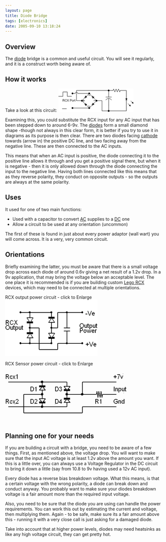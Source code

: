 ```yaml
---
layout: page
title: Diode Bridge
tags: [electronics]
date: 2005-09-10 13:18:24
---
```

## Overview

The <a href="/wiki/diode.html" title="Diode">diode</a> bridge is a common and useful circuit. You will see it regularly, and it is a construct worth being aware of.

## How it works

Take a look at this circuit:
<img class="img-responsive" src="/galleries/gallery-1-common-images/148-rcxled2.png"/>

Examining this, you could substitute the RCX input for any AC input that has been stepped down to around 6-9v. The <a href="/wiki/diode.html" title="Diode">diodes</a> form a small diamond shape -though not always in this clear form, it is better if you try to use it in diagrams as its purpose is then clear. There are two diodes facing <a href="/wiki/cathode.html" title="The Negative Electrode">cathode</a> towards (arrow in) the positive DC line, and two facing away from the negative line. These are then connected to the AC inputs.

This means that when an AC input is positive, the diode connecting it to the positive line allows it through and you get a positive signal there, but when it is negative - then it is only allowed down through the diode connecting the input to the negative line. Having both lines connected like this means that as they reverse polarity, they conduct on opposite outputs - so the outputs are always at the same polarity.

## Uses

It used for one of two main functions:

* Used with a capacitor to convert <a href="/wiki/alternating_current" title="Alternating Current">AC</a> supplies to a <a href="/wiki/direct_current" title="Direct Current">DC</a> one
* Allow a circuit to be used at any orientation (uncommon)

The first of these is found in just about every power adaptor (wall wart) you will come across. It is a very, very common circuit.

## Orientations

Briefly examining the latter, you must be aware that there is a small voltage drop across each diode of around 0.6v giving a net result of a 1.2v drop. In a 9v application, that may bring the voltage below an acceptable level. The one place it is recommended is if you are building custom <a href="/wiki/rcx.html" title="The Lego RCX">Lego RCX</a> devices, which may need to be connected at multiple orientations.

RCX output power circuit - click to Enlarge
<img class="img-responsive" src="/galleries/gallery-1-common-images/66-rcxoutputpower.png"/>

RCX Sensor power circuit - click to Enlarge
<img class="img-responsive" src="/galleries/gallery-1-common-images/115-rcxpower1.png"/>

## Planning one for your needs

If you are building a circuit with a bridge, you need to be aware of a few things. First, as mentioned above, the voltage drop. You will want to make sure that the input AC voltage is at least 1.2v above the amount you want. If this is a little over, you can always use a Voltage Regulator in the DC circuit to bring it down a little (say from 10.8 to 9v having used a 12v AC input).

Every diode has a reverse bias breakdown voltage. What this means, is that a certain voltage with the wrong polarity, a diode can break down and conduct anyway. You probably want to make sure your diodes breakdown voltage is a fair amount more than the required input voltage.

Also, you need to be sure that the diode you are using can handle the power requirements. You can work this out by estimating the current and voltage, then multiplying them. Again - to be safe, make sure its a fair amount above this - running it with a very close call is just asking for a damaged diode.

Take into account that at higher power levels, diodes may need heatsinks as like any high voltage circuit, they can get pretty hot.
